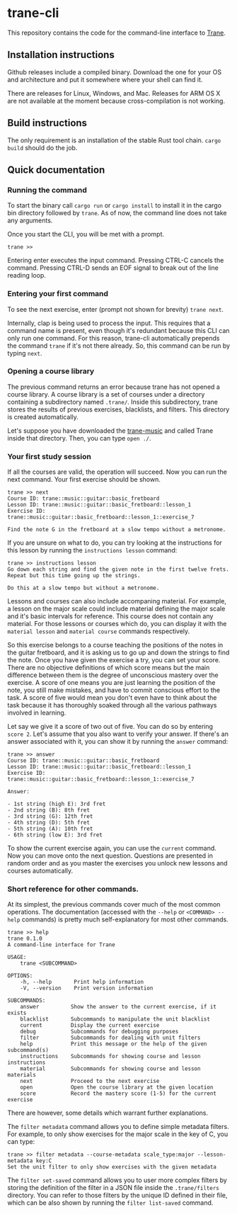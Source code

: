 # trane-cli

This repository contains the code for the command-line interface to
[Trane](https://github.com/trane-project/trane).

## Installation instructions

Github releases include a compiled binary. Download the one for your OS and architecture and put it
somewhere where your shell can find it.

There are releases for Linux, Windows, and Mac. Releases for ARM OS X are not available at the
moment because cross-compilation is not working.

## Build instructions

The only requirement is an installation of the stable Rust tool chain. `cargo build` should do the
job.

## Quick documentation

### Running the command

To start the binary call `cargo run` or `cargo install` to install it in the cargo bin directory
followed by `trane`. As of now, the command line does not take any arguments.

Once you start the CLI, you will be met with a prompt.

```
trane >>
```

Entering enter executes the input command. Pressing CTRL-C cancels the command. Pressing CTRL-D
sends an EOF signal to break out of the line reading loop.

### Entering your first command

To see the next exercise, enter (prompt not shown for brevity) `trane next`.

Internally, clap is being used to process the input. This requires that a command name is present,
even though it's redundant because this CLI can only run one command. For this reason, trane-cli
automatically prepends the command `trane` if it's not there already. So, this command can be run by
typing `next`.

### Opening a course library

The previous command returns an error because trane has not opened a course library. A course
library is a set of courses under a directory containing a subdirectory named `.trane/`. Inside this
subdirectory, trane stores the results of previous exercises, blacklists, and filters. This
directory is created automatically.

Let's suppose you have downloaded the [trane-music](https://github.com/trane-project/trane-music)
and called Trane inside that directory. Then, you can type `open ./`.

### Your first study session

If all the courses are valid, the operation will succeed. Now you can run the next command. Your
first exercise should be shown.

```
trane >> next
Course ID: trane::music::guitar::basic_fretboard
Lesson ID: trane::music::guitar::basic_fretboard::lesson_1
Exercise ID: trane::music::guitar::basic_fretboard::lesson_1::exercise_7

Find the note G in the fretboard at a slow tempo without a metronome.
```

If you are unsure on what to do, you can try looking at the instructions for this lesson by
running the `instructions lesson` command:

```
trane >> instructions lesson
Go down each string and find the given note in the first twelve frets.
Repeat but this time going up the strings.

Do this at a slow tempo but without a metronome.
```

Lessons and courses can also include accompaning material. For example, a lesson on the major scale
could include material defining the major scale and it's basic intervals for reference. This course
does not contain any material. For those lessons or courses which do, you can display it with the
`material lesson` and `material course` commands respectively.

So this exercise belongs to a course teaching the positions of the notes in the guitar fretboard,
and it is asking us to go up and down the strings to find the note. Once you have given the exercise
a try, you can set your score. There are no objective definitions of which score means but the main
difference between them is the degree of unconscious mastery over the exercise. A score of one means
you are just learning the position of the note, you still make mistakes, and have to commit
conscious effort to the task. A score of five would mean you don't even have to think about the task
because it has thoroughly soaked through all the various pathways involved in learning.

Let say we give it a score of two out of five. You can do so by entering `score 2`. Let's assume
that you also want to verify your answer. If there's an answer associated with it, you can show it
by running the `answer` command:

```
trane >> answer
Course ID: trane::music::guitar::basic_fretboard
Lesson ID: trane::music::guitar::basic_fretboard::lesson_1
Exercise ID: trane::music::guitar::basic_fretboard::lesson_1::exercise_7

Answer:

- 1st string (high E): 3rd fret
- 2nd string (B): 8th fret
- 3rd string (G): 12th fret
- 4th string (D): 5th fret
- 5th string (A): 10th fret
- 6th string (low E): 3rd fret
```

To show the current exercise again, you can use the `current` command. Now you can move onto the
next question. Questions are presented in random order and as you master the exercises you unlock
new lessons and courses automatically.

### Short reference for other commands.

At its simplest, the previous commands cover much of the most common operations. The documentation
(accessed with the `--help` or `<COMMAND> --help` commands) is pretty much self-explanatory for most
other commands.

```
trane >> help
trane 0.1.0
A command-line interface for Trane

USAGE:
    trane <SUBCOMMAND>

OPTIONS:
    -h, --help       Print help information
    -V, --version    Print version information

SUBCOMMANDS:
    answer          Show the answer to the current exercise, if it exists
    blacklist       Subcommands to manipulate the unit blacklist
    current         Display the current exercise
    debug           Subcommands for debugging purposes
    filter          Subcommands for dealing with unit filters
    help            Print this message or the help of the given subcommand(s)
    instructions    Subcommands for showing course and lesson instructions
    material        Subcommands for showing course and lesson materials
    next            Proceed to the next exercise
    open            Open the course library at the given location
    score           Record the mastery score (1-5) for the current exercise
```

There are however, some details which warrant further explanations.

The `filter metadata` command allows you to define simple metadata filters. For example, to only
show exercises for the major scale in the key of C, you can type:

```
trane >> filter metadata --course-metadata scale_type:major --lesson-metadata key:C
Set the unit filter to only show exercises with the given metadata
```

The `filter set-saved` command allows you to user more complex filters by storing the definition of
the filter in a JSON file inside the `.trane/filters` directory. You can refer to those filters by
the unique ID defined in their file, which can be also shown by running the `filter list-saved`
command.
